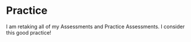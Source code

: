 # Practice
I am retaking all of my Assessments and Practice Assessments. 
I consider this good practice!

